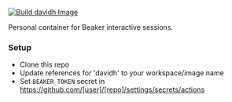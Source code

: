 [![Build davidh Image](https://github.com/davidheineman/beaker_image/actions/workflows/push-image.yml/badge.svg)](https://github.com/davidheineman/beaker_image/actions/workflows/push-image.yml)

Personal container for Beaker interactive sessions.

### Setup

- Clone this repo
- Update references for 'davidh' to your workspace/image name
- Set `BEAKER_TOKEN` secret in https://github.com/[user]/[repo]/settings/secrets/actions